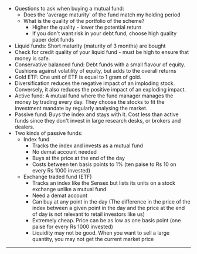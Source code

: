 - Questions to ask when buying a mutual fund:
	- Does the 'average maturity' of the fund match my holding period
	- What is the quality of the portfolio of the scheme?
		- Higher the quality - lower the potential return
		- If you don't want risk in your debt fund, choose high quality paper debt funds
- Liquid funds: Short maturity (maturity of 3 months) are bought
- Check for credit quality of your liquid fund - must be high to ensure that money is safe.
- Conservative balanced fund: Debt funds with a small flavour of equity. Cushions against volatility of equity, but adds to the overall returns
- Gold ETF: One unit of ETF is equal to 1 gram of gold.
- Diversification reduces the negative impact of an imploding stock. Conversely, it also reduces the positive impact of an exploding impact.
- Active fund: A mutual fund where the fund manager manages the money by trading every day. They choose the stocks to fit the investment mandate by regularly analysing the market.
- Passive fund: Buys the index and stays with it. Cost less than active funds since they don't invest in large research desks, or brokers and dealers.
- Two kinds of passive funds:
	- Index fund
		- Tracks the index and invests as a mutual fund
		- No demat account needed
		- Buys at the price at the end of the day
		- Costs between ten basis points to 1% (ten paise to Rs 10 on every Rs 1000 invested)
	- Exchange traded fund (ETF)
		- Tracks an index like the Sensex but lists its units on a stock exchange unlike a mutual fund.
		- Need a demat account
		- Can buy at any point in the day (The difference in the price of the index between a given point in the day and the price at the end of day is not relevant to retail investors like us)
		- Extremely cheap. Price can be as low as one basis point (one paise for every Rs 1000 invested)
		- Liquidity may not be good. When you want to sell a large quantity, you may not get the current market price

---
	